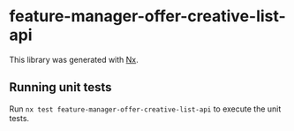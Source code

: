# feature-manager-offer-creative-list-api

This library was generated with [Nx](https://nx.dev).

## Running unit tests

Run `nx test feature-manager-offer-creative-list-api` to execute the unit tests.
